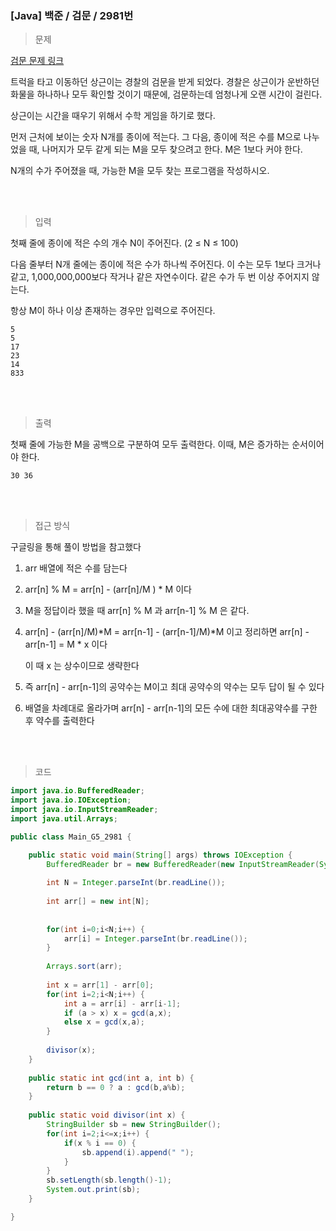 <h3>[Java] 백준 / 검문 / 2981번 </h3>

> 문제
> 

[검문 문제 링크](https://www.acmicpc.net/problem/2981)

트럭을 타고 이동하던 상근이는 경찰의 검문을 받게 되었다. 경찰은 상근이가 운반하던 화물을 하나하나 모두 확인할 것이기 때문에, 검문하는데 엄청나게 오랜 시간이 걸린다.

상근이는 시간을 때우기 위해서 수학 게임을 하기로 했다.

먼저 근처에 보이는 숫자 N개를 종이에 적는다. 그 다음, 종이에 적은 수를 M으로 나누었을 때, 나머지가 모두 같게 되는 M을 모두 찾으려고 한다. M은 1보다 커야 한다.

N개의 수가 주어졌을 때, 가능한 M을 모두 찾는 프로그램을 작성하시오.

<br>
<br>

> 입력
> 

첫째 줄에 종이에 적은 수의 개수 N이 주어진다. (2 ≤ N ≤ 100)

다음 줄부터 N개 줄에는 종이에 적은 수가 하나씩 주어진다. 이 수는 모두 1보다 크거나 같고, 1,000,000,000보다 작거나 같은 자연수이다. 같은 수가 두 번 이상 주어지지 않는다.

항상 M이 하나 이상 존재하는 경우만 입력으로 주어진다.

```
5
5
17
23
14
833
```

<br>
<br>

> 출력
> 

첫째 줄에 가능한 M을 공백으로 구분하여 모두 출력한다. 이때, M은 증가하는 순서이어야 한다.

```
30 36
```

<br>
<br>

> 접근 방식
> 

구글링을 통해 풀이 방법을 참고했다

1. arr 배열에 적은 수를 담는다
2. arr[n] % M  = arr[n] - (arr[n]/M ) * M 이다
3. M을 정답이라 했을 때 arr[n] % M 과 arr[n-1] % M 은 같다.
4. arr[n] - (arr[n]/M)*M = arr[n-1] - (arr[n-1]/M)*M 이고 정리하면 arr[n] - arr[n-1] = M * x 이다
    
    이 때 x 는 상수이므로 생략한다
    
5. 즉 arr[n] - arr[n-1]의 공약수는 M이고 최대 공약수의 약수는 모두 답이 될 수 있다
6. 배열을 차례대로 올라가며 arr[n] - arr[n-1]의 모든 수에 대한 최대공약수를 구한 후 약수를 출력한다

<br>
<br>

> 코드
> 

```java
import java.io.BufferedReader;
import java.io.IOException;
import java.io.InputStreamReader;
import java.util.Arrays;

public class Main_G5_2981 {

	public static void main(String[] args) throws IOException {
		BufferedReader br = new BufferedReader(new InputStreamReader(System.in));
		
		int N = Integer.parseInt(br.readLine());
		
		int arr[] = new int[N];
		
		
		for(int i=0;i<N;i++) {
			arr[i] = Integer.parseInt(br.readLine());
		}
		
		Arrays.sort(arr);
		
		int x = arr[1] - arr[0];
		for(int i=2;i<N;i++) {
			int a = arr[i] - arr[i-1];
			if (a > x) x = gcd(a,x);
			else x = gcd(x,a);
		}
		
		divisor(x);
	}
	
	public static int gcd(int a, int b) {
		return b == 0 ? a : gcd(b,a%b);
	}
	
	public static void divisor(int x) {
		StringBuilder sb = new StringBuilder();
		for(int i=2;i<=x;i++) {
			if(x % i == 0) {
				sb.append(i).append(" ");
			}
		}
		sb.setLength(sb.length()-1);
		System.out.print(sb);
	}

}
```
